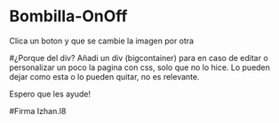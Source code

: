 # Bombilla-OnOff
Clica un boton y que se cambie la imagen por otra

#¿Porque del div?
Añadi un div (bigcontainer) para en caso de editar o personalizar un poco la pagina con css, solo que no lo hice. Lo pueden dejar como esta o lo pueden quitar, no es relevante.

Espero que les ayude! 

#Firma 
Izhan.l8
